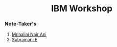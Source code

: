 # **<div align="center"> IBM Workshop </div>**  


### **Note-Taker's** 
1. [Mrinalini Nair Ani](https://github.com/hacksh4w/)
1. [Subramani E](https://github.com/subru-37)
